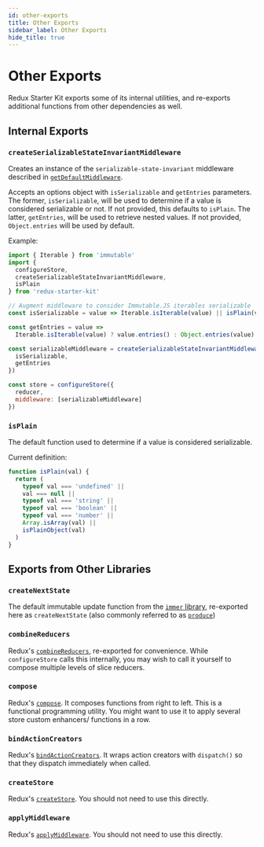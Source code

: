 ```yaml
---
id: other-exports
title: Other Exports
sidebar_label: Other Exports
hide_title: true
---
```


# Other Exports

Redux Starter Kit exports some of its internal utilities, and re-exports additional functions from other dependencies as well.

## Internal Exports

### `createSerializableStateInvariantMiddleware`

Creates an instance of the `serializable-state-invariant` middleware described in [`getDefaultMiddleware`](./getDefaultMiddleware.md).

Accepts an options object with `isSerializable` and `getEntries` parameters. The former, `isSerializable`, will be used to determine if a value is considered serializable or not. If not provided, this defaults to `isPlain`. The latter, `getEntries`, will be used to retrieve nested values. If not provided, `Object.entries` will be used by default.

Example:

```js
import { Iterable } from 'immutable'
import {
  configureStore,
  createSerializableStateInvariantMiddleware,
  isPlain
} from 'redux-starter-kit'

// Augment middleware to consider Immutable.JS iterables serializable
const isSerializable = value => Iterable.isIterable(value) || isPlain(value)

const getEntries = value =>
  Iterable.isIterable(value) ? value.entries() : Object.entries(value)

const serializableMiddleware = createSerializableStateInvariantMiddleware({
  isSerializable,
  getEntries
})

const store = configureStore({
  reducer,
  middleware: [serializableMiddleware]
})
```

### `isPlain`

The default function used to determine if a value is considered serializable.

Current definition:

```js
function isPlain(val) {
  return (
    typeof val === 'undefined' ||
    val === null ||
    typeof val === 'string' ||
    typeof val === 'boolean' ||
    typeof val === 'number' ||
    Array.isArray(val) ||
    isPlainObject(val)
  )
}
```

## Exports from Other Libraries

### `createNextState`

The default immutable update function from the [`immer` library](https://immerjs.github.io/immer/), re-exported here as `createNextState` (also commonly referred to as [`produce`](https://immerjs.github.io/immer/docs/produce))

### `combineReducers`

Redux's [`combineReducers`](https://redux.js.org/api/combinereducers), re-exported for convenience. While `configureStore` calls this internally, you may wish to call it yourself to compose multiple levels of slice reducers.

### `compose`

Redux's [`compose`](https://redux.js.org/api/compose). It composes functions from right to left.
This is a functional programming utility. You might want to use it to apply several store custom enhancers/ functions in a row.

### `bindActionCreators`

Redux's [`bindActionCreators`](https://redux.js.org/api/bindactioncreators). It wraps action creators with `dispatch()` so that they dispatch immediately when called.

### `createStore`

Redux's [`createStore`](https://redux.js.org/api/createstore). You should not need to use this directly.

### `applyMiddleware`

Redux's [`applyMiddleware`](https://redux.js.org/api/applymiddleware). You should not need to use this directly.
